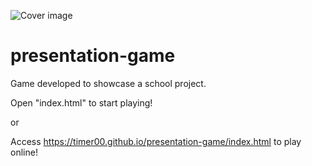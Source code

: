 ![Cover image](https://i.imgur.com/X28hSUh.png)
# presentation-game
Game developed to showcase a school project.

Open "index.html" to start playing!

or

Access https://timer00.github.io/presentation-game/index.html to play online!
